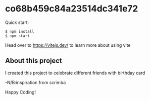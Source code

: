 # co68b459c84a23514dc341e72

Quick start:

```
$ npm install
$ npm start
```

Head over to https://vitejs.dev/ to learn more about using vite

## About this project

I created this project to celebrate different friends with birthday card

-N/B:inspiration from scrimba

Happy Coding!
